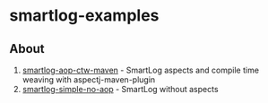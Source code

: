 # smartlog-examples

## About

1. [smartlog-aop-ctw-maven](https://github.com/ivnik/smartlog-examples/tree/master/smartlog-aop-ctw-maven) - SmartLog aspects and compile time weaving with aspectj-maven-plugin
2. [smartlog-simple-no-aop](https://github.com/ivnik/smartlog-examples/tree/master/smartlog-simple-no-aop) - SmartLog without aspects